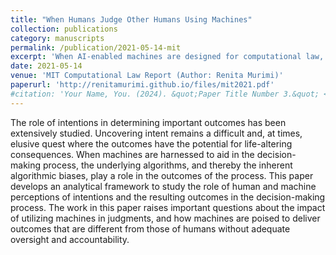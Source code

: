 ```yaml
---
title: "When Humans Judge Other Humans Using Machines"
collection: publications
category: manuscripts
permalink: /publication/2021-05-14-mit
excerpt: 'When AI-enabled machines are designed for computational law, how do we ascertain intent in the judicial process?'
date: 2021-05-14
venue: 'MIT Computational Law Report (Author: Renita Murimi)'
paperurl: 'http://renitamurimi.github.io/files/mit2021.pdf'
#citation: 'Your Name, You. (2024). &quot;Paper Title Number 3.&quot; <i>GitHub Journal of Bugs</i>. 1(3).'
---
```


The role of intentions in determining important outcomes has been extensively studied. Uncovering intent remains a difficult and, at times, elusive quest where the outcomes have the potential for life-altering consequences. When machines are harnessed to aid in the decision-making process, the underlying algorithms, and thereby the inherent algorithmic biases, play a role in the outcomes of the process. This paper develops an analytical framework to study the role of human and machine perceptions of intentions and the resulting outcomes in the decision-making process. The work in this paper raises important questions about the impact of utilizing machines in judgments, and how machines are poised to deliver outcomes that are different from those of humans without adequate oversight and accountability.
